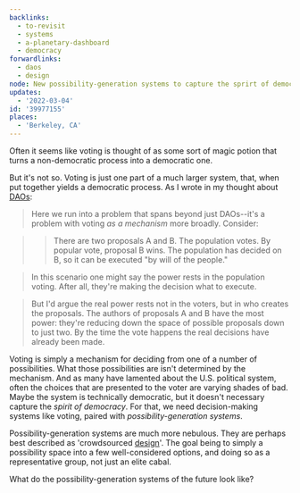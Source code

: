 ```yaml
---
backlinks:
  - to-revisit
  - systems
  - a-planetary-dashboard
  - democracy
forwardlinks:
  - daos
  - design
node: New possibility-generation systems to capture the sprirt of democracy
updates:
  - '2022-03-04'
id: '39977155'
places:
  - 'Berkeley, CA'
---
```

Often it seems like voting is thought of as some sort of magic potion that turns a non-democratic process into a democratic one. 

But it's not so. Voting is just one part of a much larger system, that, when put together yields a democratic process. As I wrote in my thought about [DAOs](daos.md): 

> Here we run into a problem that spans beyond just DAOs--it's a problem with voting *as a mechanism* more broadly. Consider:

> > There are two proposals A and B. The population votes. By popular vote, proposal B wins. The population has decided on B, so it can be executed "by will of the people."

> In this scenario one might say the power rests in the population voting. After all, they're making the decision what to execute.

> But I'd argue the real power rests not in the voters, but in who creates the proposals. The authors of proposals A and B have the most power: they're reducing down the space of possible proposals down to just two. By the time the vote happens the real decisions have already been made. 

Voting is simply a mechanism for deciding from one of a number of possibilities. What those possibilities are isn't determined by the mechanism. And as many have lamented about the U.S. political system, often the choices that are presented to the voter are varying shades of bad. Maybe the system is technically democratic, but it doesn't necessary capture the *spirit of democracy*. For that, we need decision-making systems like voting, paired with *possibility-generation systems*. 

Possibility-generation systems are much more nebulous. They are perhaps best described as 'crowdsourced [design](design.md)'. The goal being to simply a possibility space into a few well-considered options, and doing so as a representative group, not just an elite cabal. 

What do the possibility-generation systems of the future look like? 



